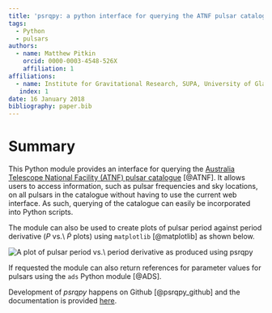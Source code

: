 ```yaml
---
title: 'psrqpy: a python interface for querying the ATNF pulsar catalogue'
tags:
  - Python
  - pulsars
authors:
  - name: Matthew Pitkin
    orcid: 0000-0003-4548-526X
    affiliation: 1
affiliations:
  - name: Institute for Gravitational Research, SUPA, University of Glasgow, University Avenue, Glasgow, UK, G12 8QQ
   index: 1
date: 16 January 2018
bibliography: paper.bib
---
```


# Summary

This Python module provides an interface for querying the [Australia Telescope
National Facility (ATNF) pulsar catalogue](http://www.atnf.csiro.au/people/pulsar/psrcat/) [@ATNF]. It allows users to access
information, such as pulsar frequencies and sky locations, on all pulsars in
the catalogue without having to use the current web interface. As such,
querying of the catalogue can easily be incorporated into Python scripts.

The module can also be used to create plots of pulsar period against period
derivative ($P$ vs.\ $\dot{P}$ plots) using `matplotlib` [@matplotlib] as shown
below.

![A plot of pulsar period vs.\ period derivative as produced using *psrqpy*](ppdot.png)

If requested the module can also return references for parameter values for
pulsars using the `ads` Python module [@ADS].

Development of *psrqpy* happens on Github [@psrqpy_github] and the documentation
is provided [here](http://psrqpy.readthedocs.io).

